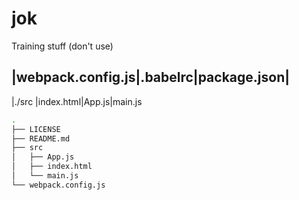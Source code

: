 # jok
Training stuff (don't use)

|webpack.config.js|.babelrc|package.json|
-----------------------------------------
|./src
|index.html|App.js|main.js

```bash
.
├── LICENSE
├── README.md
├── src
│   ├── App.js
│   ├── index.html
│   └── main.js
└── webpack.config.js
```

